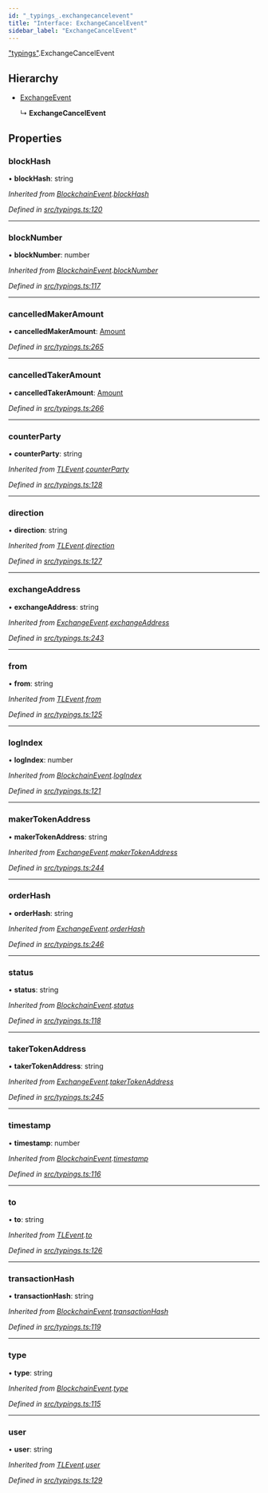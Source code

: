```yaml
---
id: "_typings_.exchangecancelevent"
title: "Interface: ExchangeCancelEvent"
sidebar_label: "ExchangeCancelEvent"
---
```


["typings"](../modules/_typings_.md).ExchangeCancelEvent

## Hierarchy

* [ExchangeEvent](_typings_.exchangeevent.md)

  ↳ **ExchangeCancelEvent**

## Properties

### blockHash

•  **blockHash**: string

*Inherited from [BlockchainEvent](_typings_.blockchainevent.md).[blockHash](_typings_.blockchainevent.md#blockhash)*

*Defined in [src/typings.ts:120](https://github.com/trustlines-protocol/clientlib/blob/a897659/src/typings.ts#L120)*

___

### blockNumber

•  **blockNumber**: number

*Inherited from [BlockchainEvent](_typings_.blockchainevent.md).[blockNumber](_typings_.blockchainevent.md#blocknumber)*

*Defined in [src/typings.ts:117](https://github.com/trustlines-protocol/clientlib/blob/a897659/src/typings.ts#L117)*

___

### cancelledMakerAmount

•  **cancelledMakerAmount**: [Amount](_typings_.amount.md)

*Defined in [src/typings.ts:265](https://github.com/trustlines-protocol/clientlib/blob/a897659/src/typings.ts#L265)*

___

### cancelledTakerAmount

•  **cancelledTakerAmount**: [Amount](_typings_.amount.md)

*Defined in [src/typings.ts:266](https://github.com/trustlines-protocol/clientlib/blob/a897659/src/typings.ts#L266)*

___

### counterParty

•  **counterParty**: string

*Inherited from [TLEvent](_typings_.tlevent.md).[counterParty](_typings_.tlevent.md#counterparty)*

*Defined in [src/typings.ts:128](https://github.com/trustlines-protocol/clientlib/blob/a897659/src/typings.ts#L128)*

___

### direction

•  **direction**: string

*Inherited from [TLEvent](_typings_.tlevent.md).[direction](_typings_.tlevent.md#direction)*

*Defined in [src/typings.ts:127](https://github.com/trustlines-protocol/clientlib/blob/a897659/src/typings.ts#L127)*

___

### exchangeAddress

•  **exchangeAddress**: string

*Inherited from [ExchangeEvent](_typings_.exchangeevent.md).[exchangeAddress](_typings_.exchangeevent.md#exchangeaddress)*

*Defined in [src/typings.ts:243](https://github.com/trustlines-protocol/clientlib/blob/a897659/src/typings.ts#L243)*

___

### from

•  **from**: string

*Inherited from [TLEvent](_typings_.tlevent.md).[from](_typings_.tlevent.md#from)*

*Defined in [src/typings.ts:125](https://github.com/trustlines-protocol/clientlib/blob/a897659/src/typings.ts#L125)*

___

### logIndex

•  **logIndex**: number

*Inherited from [BlockchainEvent](_typings_.blockchainevent.md).[logIndex](_typings_.blockchainevent.md#logindex)*

*Defined in [src/typings.ts:121](https://github.com/trustlines-protocol/clientlib/blob/a897659/src/typings.ts#L121)*

___

### makerTokenAddress

•  **makerTokenAddress**: string

*Inherited from [ExchangeEvent](_typings_.exchangeevent.md).[makerTokenAddress](_typings_.exchangeevent.md#makertokenaddress)*

*Defined in [src/typings.ts:244](https://github.com/trustlines-protocol/clientlib/blob/a897659/src/typings.ts#L244)*

___

### orderHash

•  **orderHash**: string

*Inherited from [ExchangeEvent](_typings_.exchangeevent.md).[orderHash](_typings_.exchangeevent.md#orderhash)*

*Defined in [src/typings.ts:246](https://github.com/trustlines-protocol/clientlib/blob/a897659/src/typings.ts#L246)*

___

### status

•  **status**: string

*Inherited from [BlockchainEvent](_typings_.blockchainevent.md).[status](_typings_.blockchainevent.md#status)*

*Defined in [src/typings.ts:118](https://github.com/trustlines-protocol/clientlib/blob/a897659/src/typings.ts#L118)*

___

### takerTokenAddress

•  **takerTokenAddress**: string

*Inherited from [ExchangeEvent](_typings_.exchangeevent.md).[takerTokenAddress](_typings_.exchangeevent.md#takertokenaddress)*

*Defined in [src/typings.ts:245](https://github.com/trustlines-protocol/clientlib/blob/a897659/src/typings.ts#L245)*

___

### timestamp

•  **timestamp**: number

*Inherited from [BlockchainEvent](_typings_.blockchainevent.md).[timestamp](_typings_.blockchainevent.md#timestamp)*

*Defined in [src/typings.ts:116](https://github.com/trustlines-protocol/clientlib/blob/a897659/src/typings.ts#L116)*

___

### to

•  **to**: string

*Inherited from [TLEvent](_typings_.tlevent.md).[to](_typings_.tlevent.md#to)*

*Defined in [src/typings.ts:126](https://github.com/trustlines-protocol/clientlib/blob/a897659/src/typings.ts#L126)*

___

### transactionHash

•  **transactionHash**: string

*Inherited from [BlockchainEvent](_typings_.blockchainevent.md).[transactionHash](_typings_.blockchainevent.md#transactionhash)*

*Defined in [src/typings.ts:119](https://github.com/trustlines-protocol/clientlib/blob/a897659/src/typings.ts#L119)*

___

### type

•  **type**: string

*Inherited from [BlockchainEvent](_typings_.blockchainevent.md).[type](_typings_.blockchainevent.md#type)*

*Defined in [src/typings.ts:115](https://github.com/trustlines-protocol/clientlib/blob/a897659/src/typings.ts#L115)*

___

### user

•  **user**: string

*Inherited from [TLEvent](_typings_.tlevent.md).[user](_typings_.tlevent.md#user)*

*Defined in [src/typings.ts:129](https://github.com/trustlines-protocol/clientlib/blob/a897659/src/typings.ts#L129)*
